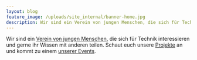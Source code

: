 ```yaml
---
layout: blog
feature_image: /uploads/site_internal/banner-home.jpg
description: Wir sind ein Verein von jungen Menschen, die sich für Technik interessieren und gerne ihr Wissen mit anderen teilen. 
---
```


Wir sind ein [Verein von jungen Menschen](verein.html), die sich für Technik interessieren
und gerne ihr Wissen mit anderen teilen. Schaut euch unsere [Projekte](projects.html) an und
kommt zu einem [unserer Events](events.html).
